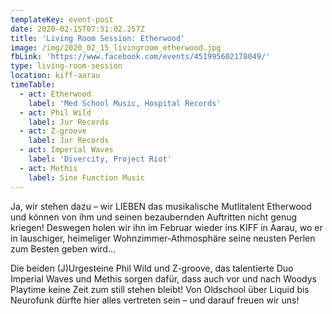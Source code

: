 ```yaml
---
templateKey: event-post
date: 2020-02-15T07:51:02.257Z
title: 'Living Room Session: Etherwood'
image: /img/2020_02_15_livingroom_etherwood.jpg
fbLink: 'https://www.facebook.com/events/451995602178049/'
type: living-room-session
location: kiff-aarau
timeTable:
  - act: Etherwood
    label: 'Med School Music, Hospital Records'
  - act: Phil Wild
    label: Jur Records
  - act: Z-groove
    label: Jur Records
  - act: Imperial Waves
    label: 'Divercity, Project Riot'
  - act: Methis
    label: Sine Function Music
---
```

Ja, wir stehen dazu – wir LIEBEN das musikalische Mutlitalent Etherwood und können von ihm und seinen bezaubernden Auftritten nicht genug kriegen! Deswegen holen wir ihn im Februar wieder ins KIFF in Aarau, wo er in lauschiger, heimeliger Wohnzimmer-Athmosphäre seine neusten Perlen zum Besten geben wird…  

Die beiden (J)Urgesteine Phil Wild und Z-groove, das talentierte Duo Imperial Waves und Methis sorgen dafür, dass auch vor und nach Woodys Playtime keine Zeit zum still stehen bleibt! Von Oldschool über Liquid bis Neurofunk dürfte hier alles vertreten sein – und darauf freuen wir uns!
